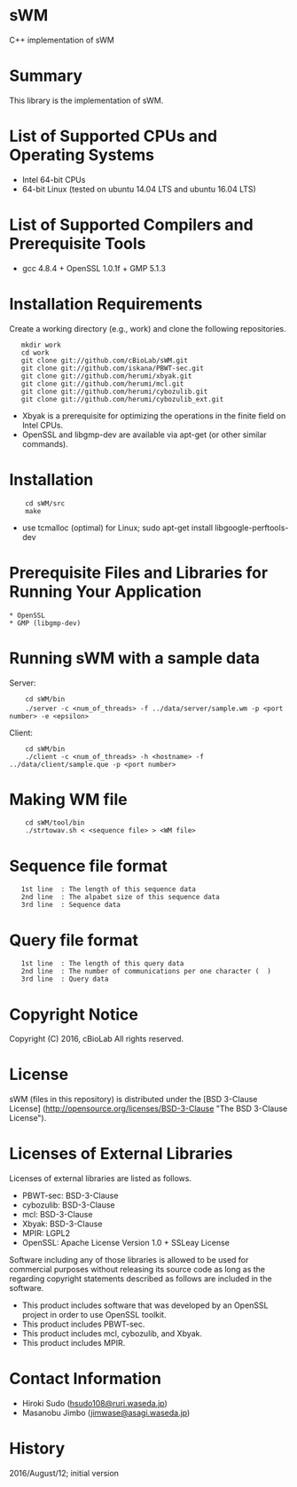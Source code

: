 # **sWM**

C++ implementation of sWM

# Summary
This library is the implementation of sWM. 

# List of Supported CPUs and Operating Systems
* Intel 64-bit CPUs
* 64-bit Linux (tested on ubuntu 14.04 LTS and ubuntu 16.04 LTS)

# List of Supported Compilers and Prerequisite Tools
* gcc 4.8.4 + OpenSSL 1.0.1f + GMP 5.1.3

# Installation Requirements

Create a working directory (e.g., work) and clone the following repositories.

       mkdir work
       cd work
       git clone git://github.com/cBioLab/sWM.git
       git clone git://github.com/iskana/PBWT-sec.git
       git clone git://github.com/herumi/xbyak.git
       git clone git://github.com/herumi/mcl.git
       git clone git://github.com/herumi/cybozulib.git
       git clone git://github.com/herumi/cybozulib_ext.git

* Xbyak is a prerequisite for optimizing the operations in the finite field on Intel CPUs.
* OpenSSL and libgmp-dev are available via apt-get (or other similar commands).

# Installation
		cd sWM/src
		make

* use tcmalloc (optimal) for Linux; sudo apt-get install libgoogle-perftools-dev

# Prerequisite Files and Libraries for Running Your Application
	* OpenSSL
	* GMP (libgmp-dev)

# Running sWM with a sample data
Server:
		
		cd sWM/bin
		./server -c <num_of_threads> -f ../data/server/sample.wm -p <port　number> -e <epsilon>

Client:

		cd sWM/bin
		./client -c <num_of_threads> -h <hostname> -f ../data/client/sample.que -p <port number>

# Making WM file
		cd sWM/tool/bin
		./strtowav.sh < <sequence file> > <WM file>

# Sequence file format
 	   1st line	 : The length of this sequence data
	   2nd line	 : The alpabet size of this sequence data 
	   3rd line  : Sequence data

# Query file format
	   1st line	 : The length of this query data
	   2nd line	 : The number of communications per one character (  )
	   3rd line  : Query data

# Copyright Notice
Copyright (C) 2016, cBioLab
All rights reserved.

# License

sWM (files in this repository) is distributed under the [BSD 3-Clause License] (http://opensource.org/licenses/BSD-3-Clause "The BSD 3-Clause License").

# Licenses of External Libraries
Licenses of external libraries are listed as follows.

* PBWT-sec: BSD-3-Clause
* cybozulib: BSD-3-Clause
* mcl: BSD-3-Clause
* Xbyak: BSD-3-Clause
* MPIR: LGPL2
* OpenSSL: Apache License Version 1.0 + SSLeay License

Software including any of those libraries is allowed to be used for commercial purposes without releasing its source code as long as the regarding copyright statements described as follows are included in the software.

* This product includes software that was developed by an OpenSSL project in order to use OpenSSL toolkit.
* This product includes PBWT-sec.
* This product includes mcl, cybozulib, and Xbyak.
* This product includes MPIR.

# Contact Information
* Hiroki Sudo (hsudo108@ruri.waseda.jp)
* Masanobu Jimbo (jimwase@asagi.waseda.jp)

# History

2016/August/12; initial version

